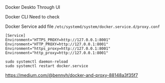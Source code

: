 

Docker Deskto
Through UI

Docker CLI
Need to check

Docker Service
add file `/etc/systemd/system/docker.service.d/proxy.conf`
```shell
[Service]
Environment="HTTPS_PROXY=http://127.0.0.1:8001"
Environment="HTTP_PROXY=http://127.0.0.1:8001"
Environment="https_proxy=http://127.0.0.1:8001"
Environment="http_proxy=http://127.0.0.1:8001"
```

```shell
sudo systemctl daemon-reload 
sudo systemctl restart docker.service
```

https://medium.com/@bennyh/docker-and-proxy-88148a3f35f7